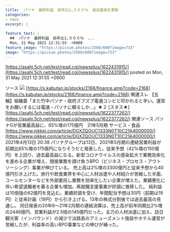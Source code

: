 ```yaml
---
title:  パソナ　最終利益　前年比1,０００％　過去最高を更新  
categories:
- news
excerpt: |
  
feature_text: |
  ##  パソナ　最終利益　前年比1,０００％　...
  Mon, 31 May 2021 12:31:55  +0900
feature_image: "https://picsum.photos/2560/600?image=733"
image: "https://picsum.photos/2560/600?image=733"
---
```


[https://asahi.5ch.net/test/read.cgi/newsplus/1622431915/](https://asahi.5ch.net/test/read.cgi/newsplus/1622431915/)
posted on Mon, 31 May 2021 12:31:55  +0900

<!--more-->

ソース ![](https://i.imgur.com/vZJSnTh.png) [https://s.kabutan.jp/stocks/2168/finance.amp?code=2168](https://s.kabutan.jp/stocks/2168/finance.amp?code=2168) 関連スレ 【五輪】組織委「また竹中パソナ・政府ズブズブ電通コンビと叩かれると辛い。運営をお願いするには電通・パソナに頼るしか…」★２ [スタス★] [https://asahi.5ch.net/test/read.cgi/newsplus/1622377262/](https://asahi.5ch.net/test/read.cgi/newsplus/1622377262/) 関連ソース パソナGが営業最高益に、65%増の175億円　21年5月期 サービス・食品 [https://www.nikkei.com/article/DGXZQOUC1333N0T10C21A4000000/](https://www.nikkei.com/article/DGXZQOUC1333N0T10C21A4000000/) 2021年4月13日 20:38 パソナグループは13日、2021年5月期の連結営業利益が前期比65%増の175億円になりそうだと発表した。従来予想（42%増の150億円）を上回り、過去最高益になる。新型コロナウイルスの感染拡大で業務効率化を進める企業が増え、間接業務を請け負うBPO（ビジネス・プロセス・アウトソーシング）事業が伸びている。 売上高は2%増の3300億円と従来予想から40億円引き上げた。旅行や飲食業界を中心に人材派遣や人材紹介が苦戦した半面、コールセンターなどを外部委託し業務を効率化したい企業が増えた。業績悪化に伴い希望退職者を募る企業も増加。再就職支援事業が好調に推移した。 純利益は10倍強の62億円を見込む。業績好調を受け、年間配当予想は30円（前期は19円）と従来計画（19円）から引き上げる。13年の株式分割後では過去最高の見通し。 同日発表の20年6〜21年2月期の連結決算は、売上高が前年同期比2%増の2446億円、営業利益が2.5倍の145億円だった。主力の人材派遣に加え、訪日観光客（インバウンド）の減少で淡路島のアミューズメント施設やホテル運営が苦戦したが、利益率の高いBPO事業などの伸びが補った。
